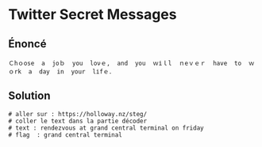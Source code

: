 
# Twitter Secret Messages

## Énoncé

```
Ｃhｏose  a  jοｂ  yоu  lονｅ,  and  you  ｗіｌl  ｎeｖｅｒ  have  tο  ｗｏrk  a  day  in  yοur  lіfｅ．
```
## Solution

```
# aller sur : https://holloway.nz/steg/
# coller le text dans la partie décoder
# text : rendezvous at grand central terminal on friday
# flag  : grand central terminal
```